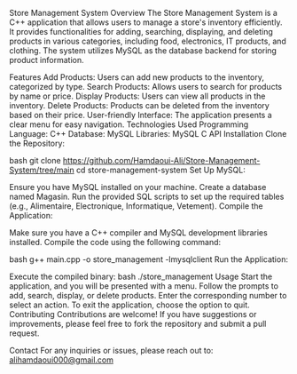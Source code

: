 Store Management System
Overview
The Store Management System is a C++ application that allows users to manage a store's inventory efficiently. It provides functionalities for adding, searching, displaying, and deleting products in various categories, including food, electronics, IT products, and clothing. The system utilizes MySQL as the database backend for storing product information.

Features
Add Products: Users can add new products to the inventory, categorized by type.
Search Products: Allows users to search for products by name or price.
Display Products: Users can view all products in the inventory.
Delete Products: Products can be deleted from the inventory based on their price.
User-friendly Interface: The application presents a clear menu for easy navigation.
Technologies Used
Programming Language: C++
Database: MySQL
Libraries: MySQL C API
Installation
Clone the Repository:

bash
git clone https://github.com/Hamdaoui-Ali/Store-Management-System/tree/main
cd store-management-system
Set Up MySQL:

Ensure you have MySQL installed on your machine.
Create a database named Magasin.
Run the provided SQL scripts to set up the required tables (e.g., Alimentaire, Electronique, Informatique, Vetement).
Compile the Application:

Make sure you have a C++ compiler and MySQL development libraries installed.
Compile the code using the following command:

bash
g++ main.cpp -o store_management -lmysqlclient
Run the Application:

Execute the compiled binary:
bash
./store_management
Usage
Start the application, and you will be presented with a menu.
Follow the prompts to add, search, display, or delete products.
Enter the corresponding number to select an action.
To exit the application, choose the option to quit.
Contributing
Contributions are welcome! If you have suggestions or improvements, please feel free to fork the repository and submit a pull request.

Contact
For any inquiries or issues, please reach out to:
alihamdaoui000@gmail.com

